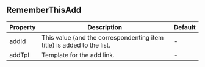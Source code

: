 ## RememberThisAdd

| Property | Description                                                            | Default |
|----------|------------------------------------------------------------------------|---------|
| addId    | This value (and the correspondenting item title) is added to the list. | -       |
| addTpl   | Template for the add link.                                             | -       |
